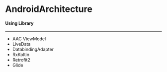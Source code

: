 # AndroidArchitecture

#### Using Library
---
- AAC ViewModel
- LiveData
- DatabindingAdapter
- RxKoltin
- Retrofit2
- Glide
